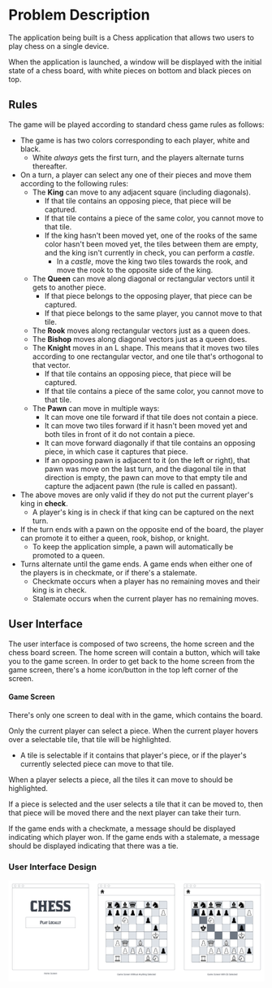 # Problem Description

The application being built is a Chess application that allows two users to play chess on a single device.

When the application is launched, a window will be displayed with the initial state of a chess board, with white pieces on bottom and black pieces on top.

## Rules
The game will be played according to standard chess game rules as follows:
- The game is has two colors corresponding to each player, white and black.
  - White *always* gets the first turn, and the players alternate turns thereafter.
- On a turn, a player can select any one of their pieces and move them according to the following rules:
  - The **King** can move to any adjacent square (including diagonals).
    - If that tile contains an opposing piece, that piece will be captured.
    - If that tile contains a piece of the same color, you cannot move to that tile.
    - If the king hasn't been moved yet, one of the rooks of the same color hasn't been moved yet, the tiles between them are empty, and the king isn't currently in check, you can perform a *castle*.
      - In a *castle*, move the king two tiles towards the rook, and move the rook to the opposite side of the king.
  - The **Queen** can move along diagonal or rectangular vectors until it gets to another piece.
    - If that piece belongs to the opposing player, that piece can be captured.
    - If that piece belongs to the same player, you cannot move to that tile.
  - The **Rook** moves along rectangular vectors just as a queen does.
  - The **Bishop** moves along diagonal vectors just as a queen does.
  - The **Knight** moves in an L shape. 
  This means that it moves two tiles according to one rectangular vector, and one tile that's orthogonal to that vector.
    - If that tile contains an opposing piece, that piece will be captured.
    - If that tile contains a piece of the same color, you cannot move to that tile.
  - The **Pawn** can move in multiple ways:
    - It can move one tile forward if that tile does not contain a piece.
    - It can move two tiles forward if it hasn't been moved yet and both tiles in front of it do not contain a piece.
    - It can move forward diagonally if that tile contains an opposing piece, in which case it captures that piece.
    - If an opposing pawn is adjacent to it (on the left or right), that pawn was move on the last turn, and the diagonal tile in that direction is empty, the pawn can move to that empty tile and capture the adjacent pawn (the rule is called en passant).
- The above moves are only valid if they do not put the current player's king in **check**.
    - A player's king is in check if that king can be captured on the next turn.
- If the turn ends with a pawn on the opposite end of the board, the player can promote it to either a queen, rook, bishop, or knight.
    - To keep the application simple, a pawn will automatically be promoted to a queen.
- Turns alternate until the game ends. A game ends when either one of the players is in checkmate, or if there's a stalemate.
  - Checkmate occurs when a player has no remaining moves and their king is in check.
  - Stalemate occurs when the current player has no remaining moves.

## User Interface

The user interface is composed of two screens, the home screen and the chess board screen.
The home screen will contain a button, which will take you to the game screen.
In order to get back to the home screen from the game screen, there's a home icon/button in the top left corner of the screen.

#### Game Screen
There's only one screen to deal with in the game, which contains the board.

Only the current player can select a piece. When the current player hovers over a selectable tile, that tile will be highlighted.
- A tile is selectable if it contains that player's piece, or if the player's currently selected piece can move to that tile.

When a player selects a piece, all the tiles it can move to should be highlighted.

If a piece is selected and the user selects a tile that it can be moved to, then that piece will be moved there and the next player can take their turn.

If the game ends with a checkmate, a message should be displayed indicating which player won.
If the game ends with a stalemate, a message should be displayed indicating that there was a tie.

### User Interface Design

![](resources/ui_design.png)